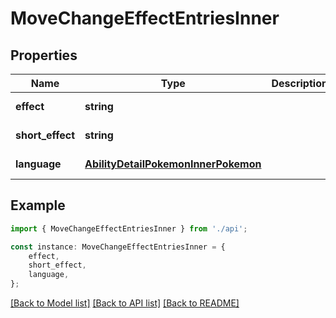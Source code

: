 # MoveChangeEffectEntriesInner


## Properties

Name | Type | Description | Notes
------------ | ------------- | ------------- | -------------
**effect** | **string** |  | [default to undefined]
**short_effect** | **string** |  | [default to undefined]
**language** | [**AbilityDetailPokemonInnerPokemon**](AbilityDetailPokemonInnerPokemon.md) |  | [default to undefined]

## Example

```typescript
import { MoveChangeEffectEntriesInner } from './api';

const instance: MoveChangeEffectEntriesInner = {
    effect,
    short_effect,
    language,
};
```

[[Back to Model list]](../README.md#documentation-for-models) [[Back to API list]](../README.md#documentation-for-api-endpoints) [[Back to README]](../README.md)
